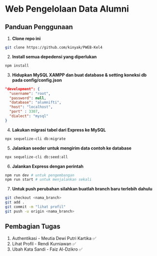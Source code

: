 # Web Pengelolaan Data Alumni

## Panduan Penggunaan

1. **Clone repo ini**

```bash
git clone https://github.com/kinyak/PWEB-Kel4
```

2. **Install semua depedensi yang diperlukan**

```bash
npm install
```

3. **Hidupkan MySQL XAMPP dan buat database & setting koneksi db pada config/config.json**

```json
"development": {
  "username": "root",
  "password": null,
  "database": "alumnifti",
  "host": "localhost",
  "port" : 3307,
  "dialect": "mysql"
}
```

4. **Lakukan migrasi tabel dari Express ke MySQL**

```bash
npx sequelize-cli db:migrate
```

5. **Jalankan seeder untuk mengirim data contoh ke database**

```bash
npx sequelize-cli db:seed:all
```

6. **Jalankan Express dengan perintah**

```bash
npm run dev # untuk pengembangan
npm run start # untuk menjalankan sekali
```

7. **Untuk push perubahan silahkan buatlah branch baru terlebih dahulu**

```bash
git checkout <nama_branch>
git add .
git commit -m "lihat profil"
git push -u origin <nama_branch>
```

## Pembagian Tugas

1. Authentikasi - Meutia Dewi Putri Kartika ✅
2. Lihat Profil - Rendi Kurniawan ✅
3. Ubah Kata Sandi - Faiz Al-Dzikro ✅